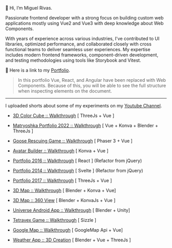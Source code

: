 👋 Hi, I’m Miguel Rivas.

Passionate frontend developer with a strong focus on building custom web applications mostly using Vue2 and Vue3 with deep knowledge about Web Components.

With years of experience across various industries, I've contributed to UI libraries, optimized performance, and collaborated closely with cross functional teams to deliver seamless user experiences. My expertise includes modern frontend frameworks, component-driven development, and testing methodologies using tools like Storybook and Vitest.

🎨 Here is a link to my [Portfolio][website].
> In this portfolio Vue, React, and Angular have been replaced with Web Components. Because of this, you will be able to see the full structure when inspecting elements on the document.

--------------
I uploaded shorts about some of my experiments on my [Youtube Channel][youtube].

- [3D Color Cube :: Walkthrough](https://www.youtube.com/watch?v=xlOhfLFhq0c) [ ThreeJs + Vue ]

- [Matryoshka Portfolio 2022 :: Walkthrough](https://www.youtube.com/watch?v=ss8B1pnSuEk) [ Vue + Konva + Blender + ThreeJs ]

- [Goose Rescuing Game :: Walkthrough](https://www.youtube.com/shorts/faHv5bk0XRs) [ Phaser 3 + Vue ]

- [Avatar Builder :: Walkthrough](https://www.youtube.com/shorts/I42Y0NOo9Vw) [ Konva + Vue ]

- [Portfolio 2016 :: Walkthrough](https://www.youtube.com/shorts/I42Y0NOo9Vw) [ React ] (Refactor from jQuery)

- [Portfolio 2014 :: Walkthrough](https://www.youtube.com/shorts/CxEdTFO9NFw) [ Svelte ] (Refactor from jQuery)

- [Portfolio 2017 :: Walkthrough](https://www.youtube.com/shorts/g_EGSXLiLjI) [ ThreeJs + Vue ]

- [3D Map :: Walkthrough](https://www.youtube.com/shorts/WyylhEi-vFE) [ Blender + Konva + Vue]

- [3D Map :: 360 View](https://www.youtube.com/watch?v=P30QGFRfWgs) [ Blender + KonvaJs + Vue ]

- [Universe Android App :: Walkthrough](https://www.youtube.com/shorts/6uZ5Ct-27xs) [ Blender + Unity]

- [Tetravex Game :: Walkthrough](https://www.youtube.com/shorts/XG95fpbK53M) [ Sizzle ]

- [Google Map :: Walkthrough](https://www.youtube.com/watch?v=7Am9nTUXNY0) [ GoogleMap Api + Vue]

- [Weather App :: 3D Creation](https://www.youtube.com/shorts/4u-mzt5K6z0) [ Blender + Vue + ThreeJs ]

[website]: https://jmiguelrivas.github.io
[youtube]: https://www.youtube.com/channel/UC_ONp50_gBsbI1TsYPuFl6g